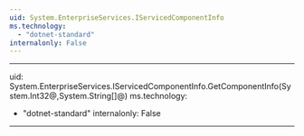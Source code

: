 ```yaml
---
uid: System.EnterpriseServices.IServicedComponentInfo
ms.technology: 
  - "dotnet-standard"
internalonly: False
---
```


---
uid: System.EnterpriseServices.IServicedComponentInfo.GetComponentInfo(System.Int32@,System.String[]@)
ms.technology: 
  - "dotnet-standard"
internalonly: False
---
